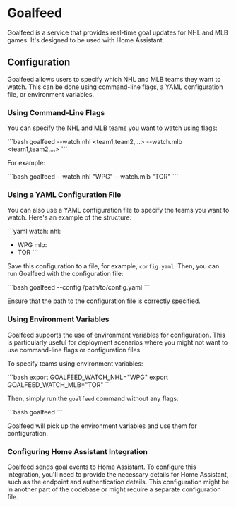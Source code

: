 # Goalfeed

Goalfeed is a service that provides real-time goal updates for NHL and MLB games. It's designed to be used with Home Assistant.

## Configuration

Goalfeed allows users to specify which NHL and MLB teams they want to watch. This can be done using command-line flags, a YAML configuration file, or environment variables.

### Using Command-Line Flags

You can specify the NHL and MLB teams you want to watch using flags:

\```bash
goalfeed --watch.nhl <team1,team2,...> --watch.mlb <team1,team2,...>
\```

For example:

\```bash
goalfeed --watch.nhl "WPG" --watch.mlb "TOR"
\```

### Using a YAML Configuration File

You can also use a YAML configuration file to specify the teams you want to watch. Here's an example of the structure:

\```yaml
watch:
nhl:
- WPG
mlb:
- TOR
\```

Save this configuration to a file, for example, `config.yaml`. Then, you can run Goalfeed with the configuration file:

\```bash
goalfeed --config /path/to/config.yaml
\```

Ensure that the path to the configuration file is correctly specified.

### Using Environment Variables

Goalfeed supports the use of environment variables for configuration. This is particularly useful for deployment scenarios where you might not want to use command-line flags or configuration files.

To specify teams using environment variables:

\```bash
export GOALFEED_WATCH_NHL="WPG"
export GOALFEED_WATCH_MLB="TOR"
\```

Then, simply run the `goalfeed` command without any flags:

\```bash
goalfeed
\```

Goalfeed will pick up the environment variables and use them for configuration.

### Configuring Home Assistant Integration

Goalfeed sends goal events to Home Assistant. To configure this integration, you'll need to provide the necessary details for Home Assistant, such as the endpoint and authentication details. This configuration might be in another part of the codebase or might require a separate configuration file.
